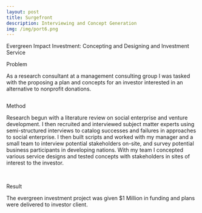 ```yaml
---
layout: post
title: Surgefront
description: Interviewing and Concept Generation
img: /img/port6.png
---
```


<div class="img_row">
	<img class="col three" src="{{ site.baseurl }}/img/evergreen.jpg" alt="" title="Evergreen Fund"/>
</div>
<div class="col three caption">
	Evergreen Impact Investment: Concepting and Designing and Investment Service
</div>


Problem

As a research consultant at a management consulting group I was tasked with the proposing a plan and concepts for an investor interested in an alternative to nonprofit donations. 

<div class="img_row">
	<img class="col three" src="{{ site.baseurl }}/img/interviews.jpg" alt="" title="Evergreen Fund"/>
</div>


Method

Research begun with a literature review on social enterprise and venture development. I then recruited and interviewed subject matter experts using semi-structured interviews to catalog successes and failures in approaches to social enterprise. I then built scripts and worked with my manager and a small team to interview potential stakeholders on-site, and survey potential business participants in developing nations. With my team I concepted various service designs and tested concepts with stakeholders in sites of interest to the investor.

<div class="img_row">
	  <img class="col one" src="{{ site.baseurl }}/img/tourism.jpg" alt="" title="Missions Tool"/>
	  <img class="col two" src="{{ site.baseurl }}/img/search.jpg" alt="" title="Concepts Tool"/>
	<img class="col three" src="{{ site.baseurl }}/img/fruitbiz.jpg" alt="" title="Concepts Tool"/>
	</div>

Result

The evergreen investment project was given $1 Million in funding and plans were delivered to investor client. 



